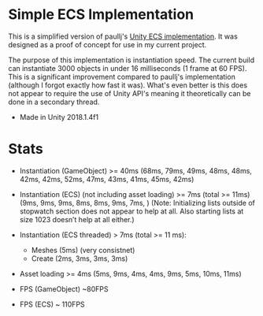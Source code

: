 # Simple ECS Implementation

This is a simplified version of paullj's [Unity ECS implementation](https://github.com/paullj/unity-ecs-instanced-sprite-renderer). It was designed as a proof of concept for use in my current project.

The purpose of this implementation is instantiation speed. The current build can instantiate 3000 objects in under 16 milliseconds (1 frame at 60 FPS). This is a significant improvement compared to paullj's implementation (although I forgot exactly how fast it was). What's even better is this does not appear to require the use of Unity API's meaning it theoretically can be done in a secondary thread.

- Made in Unity 2018.1.4f1

# Stats

- Instantiation (GameObject) >= 40ms (68ms, 79ms, 49ms, 48ms, 48ms, 42ms, 42ms, 52ms, 47ms, 43ms, 41ms, 45ms, 42ms)
- Instantiation (ECS) (not including asset loading) >= 7ms (total >= 11ms) (9ms, 9ms, 9ms, 8ms, 8ms, 9ms, 7ms, ) (Note: Initializing lists outside of stopwatch section does not appear to help at all. Also starting lists at size 1023 doesn’t help at all either.)
- Instantiation (ECS threaded) > 7ms (total >= 11 ms):
	- Meshes (5ms) (very consistnet)
	- Create (2ms, 3ms, 3ms, 3ms)

- Asset loading >= 4ms (5ms, 9ms, 4ms, 4ms, 9ms, 5ms, 10ms, 11ms)

- FPS (GameObject) ~80FPS
- FPS (ECS) ~ 110FPS